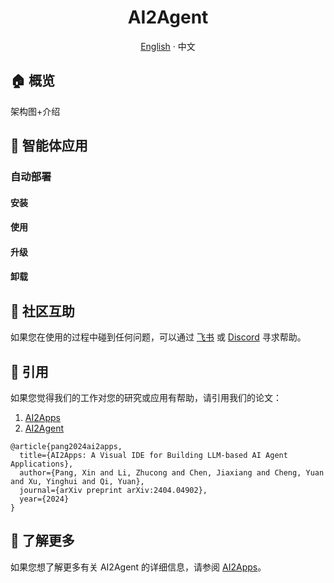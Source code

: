 <div align="center"><a name="readme-top"></a>

<h1>AI2Agent</h1>

  [English](./README.md) · 中文

</div>

## 🏠 概览

架构图+介绍

## 🤖 智能体应用

### 自动部署

#### 安装

#### 使用

#### 升级

#### 卸载

## 💟 社区互助

如果您在使用的过程中碰到任何问题，可以通过 [飞书](https://applink.feishu.cn/client/chat/chatter/add_by_link?link_token=01ao0c08-31dd-4dcf-9947-d645796e2dae) 或 [Discord](https://discord.gg/qgqeaWk62e) 寻求帮助。

## 📝 引用

如果您觉得我们的工作对您的研究或应用有帮助，请引用我们的论文： 
1. [AI2Apps](https://arxiv.org/abs/2404.04902?context=cs.SE)
2. [AI2Agent](https://arxiv.org/abs/2503.23948) 

```
@article{pang2024ai2apps,
  title={AI2Apps: A Visual IDE for Building LLM-based AI Agent Applications},
  author={Pang, Xin and Li, Zhucong and Chen, Jiaxiang and Cheng, Yuan and Xu, Yinghui and Qi, Yuan},
  journal={arXiv preprint arXiv:2404.04902},
  year={2024}
}
```

## 📃 了解更多

如果您想了解更多有关 AI2Agent 的详细信息，请参阅 [AI2Apps](https://github.com/Avdpro/ai2apps/blob/main/README.md)。
